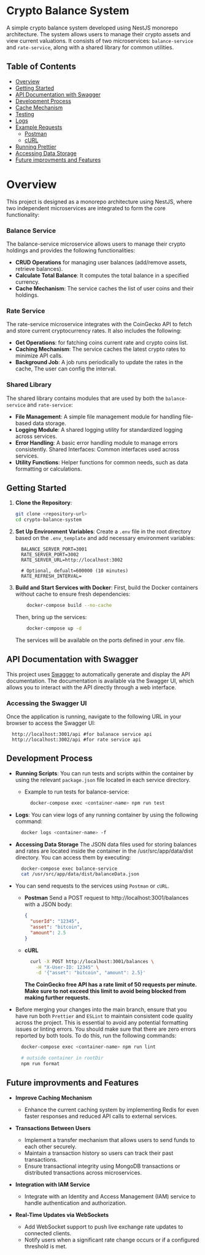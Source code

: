 # Crypto Balance System

A simple crypto balance system developed using NestJS monorepo architecture. The system allows users to manage their crypto assets and view current valuations. It consists of two microservices: `balance-service` and `rate-service`, along with a shared library for common utilities.

## Table of Contents

- [Overview](#overview)
- [Getting Started](#getting-started)
- [API Documentation with Swagger](#api-documentation-with-swagger)
- [Development Process](#development-process)
- [Cache Mechanism](#cache-mechanism)
- [Testing](#testing)
- [Logs](#logs)
- [Example Requests](#example-requests)
  - [Postman](#postman)
  - [cURL](#curl)
- [Running Prettier](#running-prettier)
- [Accessing Data Storage](#accessing-data-storage)
- [Future improvments and Features](#future-improvements-and-features)

# Overview

This project is designed as a monorepo architecture using NestJS, where two independent microservices are integrated to form the core functionality:

### Balance Service

The balance-service microservice allows users to manage their crypto holdings and provides the following functionalities:

- **CRUD Operations** for managing user balances (add/remove assets, retrieve balances).
- **Calculate Total Balance**: It computes the total balance in a specified currency.
- **Cache Mechanism**: The service caches the list of user coins and their holdings.

### Rate Service

The rate-service microservice integrates with the CoinGecko API to fetch and store current cryptocurrency rates. It also includes the following:

- **Get Operations**: for fatching coins current rate and crypto coins list.
- **Caching Mechanism**: The service caches the latest crypto rates to minimize API calls.
- **Background Job**: A job runs periodically to update the rates in the cache, The user can config the interval.

### Shared Library

The shared library contains modules that are used by both the `balance-service` and `rate-service`:

- **File Management**: A simple file management module for handling file-based data storage.
- **Logging Module**: A shared logging utility for standardized logging across services.
- **Error Handling**: A basic error handling module to manage errors consistently.
  Shared Interfaces: Common interfaces used across services.
- **Utility Functions**: Helper functions for common needs, such as data formatting or calculations.

## Getting Started

1.  **Clone the Repository**:
    ```bash
    git clone <repository-url>
    cd crypto-balance-system
    ```
2.  **Set Up Environment Variables**:
    Create a `.env` file in the root directory based on the `.env_template` and add necessary environment variables:

    ```env
      BALANCE_SERVER_PORT=3001
      RATE_SERVER_PORT=3002
      RATE_SERVER_URL=http://localhost:3002

      # Optional, defualt=600000 (10 minutes)
      RATE_REFRESH_INTERVAL=
    ```

3.  **Build and Start Services with Docker**:
    First, build the Docker containers without cache to ensure fresh dependencies:

    ```bash
        docker-compose build --no-cache
    ```

    Then, bring up the services:

    ```bash
        docker-compose up -d
    ```

    The services will be available on the ports defined in your .env file.

## API Documentation with Swagger

This project uses [Swagger](https://swagger.io/) to automatically generate and display the API documentation. The documentation is available via the Swagger UI, which allows you to interact with the API directly through a web interface.

### Accessing the Swagger UI

Once the application is running, navigate to the following URL in your browser to access the Swagger UI:

```text
  http://localhost:3001/api #for balanace service api
  http://localhost:3002/api #for rate service api
```

## Development Process

- **Running Scripts**: You can run tests and scripts within the container by using the relevant `package.json` file located in each service directory.

  - Example to run tests for balance-service:
    ```bash
      docker-compose exec <container-name> npm run test
    ```

- **Logs**: You can view logs of any running container by using the following command:

  ```bash
    docker logs <container-name> -f
  ```

- **Accessing Data Storage**
  The JSON data files used for storing balances and rates are located inside the container in the /usr/src/app/data/dist directory. You can access them by executing:

  ```bash
    docker-compose exec balance-service
    cat /usr/src/app/data/dist/balanceData.json
  ```

- You can send requests to the services using `Postman` or `cURL`.

  - **Postman**
    Send a POST request to http://localhost:3001/balances with a JSON body:

    ```json
    {
      "userId": "12345",
      "asset": "bitcoin",
      "amount": 2.5
    }
    ```

  - **cURL**
    ```bash
      curl -X POST http://localhost:3001/balances \
        -H "X-User-ID: 12345" \
        -d '{"asset": "bitcoin", "amount": 2.5}'
    ```
    **The CoinGecko free API has a rate limit of 50 requests per minute. Make sure to not exceed this limit to avoid being blocked from making further requests.**

- Before merging your changes into the main branch, ensure that you have run both `Prettier` and `ESLint` to maintain consistent code quality across the project. This is essential to avoid any potential formatting issues or linting errors. You should make sure that there are zero errors reported by both tools. To do this, run the following commands:

  ```bash
    docker-compose exec <container-name> npm run lint
  ```

  ```bash
    # outside container in rootDir
    npm run format
  ```

## Future improvments and Features

- **Improve Caching Mechanism**

  - Enhance the current caching system by implementing Redis for even faster responses and reduced API calls to external services.

- **Transactions Between Users**
  - Implement a transfer mechanism that allows users to send funds to each other securely.
  - Maintain a transaction history so users can track their past transactions.
  - Ensure transactional integrity using MongoDB transactions or distributed transactions across microservices.
- **Integration with IAM Service**

  - Integrate with an Identity and Access Management (IAM) service to handle authentication and authorization.

- **Real-Time Updates via WebSockets**
  - Add WebSocket support to push live exchange rate updates to connected clients.
  - Notify users when a significant rate change occurs or if a configured threshold is met.
